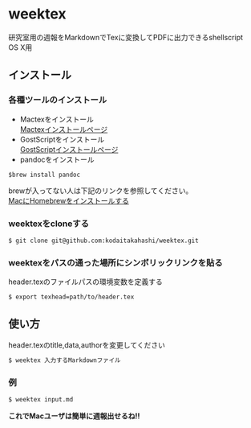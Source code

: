 # weektex
研究室用の週報をMarkdownでTexに変換してPDFに出力できるshellscript  
OS X用  

## インストール
### 各種ツールのインストール
- Mactexをインストール  
[Mactexインストールページ](http://tug.org/mactex/mirrorpage.html)  
- GostScriptをインストール  
[GostScriptインストールページ](http://pages.uoregon.edu/koch/)  
- pandocをインストール  

```
$brew install pandoc
```  

brewが入ってない人は下記のリンクを参照してください。  
[MacにHomebrewをインストールする](http://qiita.com/_daisuke/items/d3b2477d15ed2611a058)  

### weektexをcloneする
``` sh
$ git clone git@github.com:kodaitakahashi/weektex.git
```  

### weektexをパスの通った場所にシンボリックリンクを貼る  
header.texのファイルパスの環境変数を定義する  

``` sh
$ export texhead=path/to/header.tex
```   

## 使い方
header.texのtitle,data,authorを変更してください  

```sh
$ weektex 入力するMarkdownファイル
```  

### 例
```sh
$ weektex input.md
```


**これでMacユーザは簡単に週報出せるね!!**

